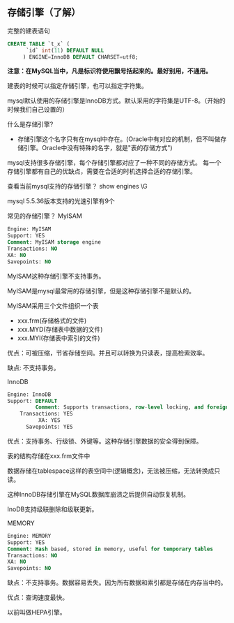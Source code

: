 ## 存储引擎（了解）

完整的建表语句
```sql
CREATE TABLE `t_x` (
      `id` int(11) DEFAULT NULL
     ) ENGINE=InnoDB DEFAULT CHARSET=utf8;
```

**注意：在MySQL当中，凡是标识符使用飘号括起来的。最好别用，不通用。**

建表的时候可以指定存储引擎，也可以指定字符集。

mysql默认使用的存储引擎是InnoDB方式。默认采用的字符集是UTF-8。（开始的时候我们自己设置的）

什么是存储引擎?

- 存储引擎这个名字只有在mysql中存在。(Oracle中有对应的机制，但不叫做存储引擎。Oracle中没有特殊的名字，就是"表的存储方式")

mysql支持很多存储引擎，每个存储引擎都对应了一种不同的存储方式。
每一个存储引擎都有自己的优缺点，需要在合适的时机选择合适的存储引擎。

查看当前mysql支持的存储引擎？ show engines \G

mysql 5.5.36版本支持的光速引擎有9个


常见的存储引擎？
MyISAM
```sql
Engine: MyISAM
Support: YES
Comment: MyISAM storage engine
Transactions: NO
XA: NO
Savepoints: NO
```

MyISAM这种存储引擎不支持事务。

MyISAM是mysql最常用的存储引擎，但是这种存储引擎不是默认的。

MyISAM采用三个文件组织一个表

- xxx.frm(存储格式的文件)
- xxx.MYD(存储表中数据的文件)
- xxx.MYI(存储表中索引的文件)

优点：可被压缩，节省存储空间。并且可以转换为只读表，提高检索效率。

缺点: 不支持事务。

InnoDB
```sql
Engine: InnoDB
Support: DEFAULT
         Comment: Supports transactions, row-level locking, and foreign keys
    Transactions: YES
          XA: YES
      Savepoints: YES
```

优点：支持事务、行级锁、外键等。这种存储引擎数据的安全得到保障。

表的结构存储在xxx.frm文件中

数据存储在tablespace这样的表空间中(逻辑概念)，无法被压缩，无法转换成只读。

这种InnoDB存储引擎在MySQL数据库崩溃之后提供自动恢复机制。

InoDB支持级联删除和级联更新。

MEMORY
```sql
Engine: MEMORY
Support: YES
Comment: Hash based, stored in memory, useful for temporary tables
Transactions: NO
XA: NO
Savepoints: NO
```

缺点：不支持事务。数据容易丢失。因为所有数据和索引都是存储在内存当中的。

优点：查询速度最快。

以前叫做HEPA引擎。